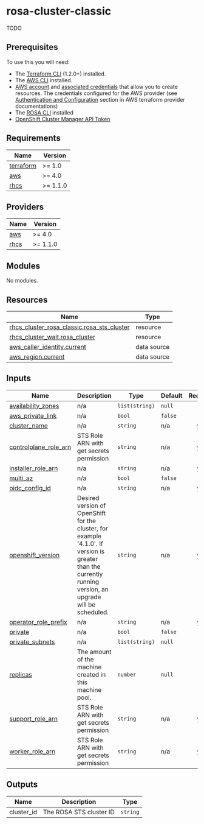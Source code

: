 # rosa-cluster-classic

TODO

## Prerequisites

To use this you will need:

* The [Terraform CLI](https://developer.hashicorp.com/terraform/tutorials/aws-get-started/install-cli) (1.2.0+) installed.
* The [AWS CLI](https://docs.aws.amazon.com/cli/latest/userguide/getting-started-install.html) installed.
* [AWS account](https://aws.amazon.com/free/?all-free-tier) and [associated credentials](https://docs.aws.amazon.com/IAM/latest/UserGuide/security-creds.html) that allow you to create resources. The credentials configured for the AWS provider (see [Authentication and Configuration](https://registry.terraform.io/providers/hashicorp/aws/latest/docs#authentication-and-configuration) section in AWS terraform provider documentations)
* The [ROSA CLI](https://docs.openshift.com/rosa/rosa_cli/rosa-get-started-cli.html) installed
* [OpenShift Cluster Manager API Token](https://console.redhat.com/openshift/token)

## Requirements

| Name | Version |
|------|---------|
| <a name="requirement_terraform"></a> [terraform](#requirement\_terraform) | >= 1.0 |
| <a name="requirement_aws"></a> [aws](#requirement\_aws) | >= 4.0 |
| <a name="requirement_rhcs"></a> [rhcs](#requirement\_rhcs) | >= 1.1.0 |

## Providers

| Name | Version |
|------|---------|
| <a name="provider_aws"></a> [aws](#provider\_aws) | >= 4.0 |
| <a name="provider_rhcs"></a> [rhcs](#provider\_rhcs) | >= 1.1.0 |

## Modules

No modules.

## Resources

| Name | Type |
|------|------|
| [rhcs_cluster_rosa_classic.rosa_sts_cluster](https://registry.terraform.io/providers/terraform-redhat/rhcs/latest/docs/resources/cluster_rosa_classic) | resource |
| [rhcs_cluster_wait.rosa_cluster](https://registry.terraform.io/providers/terraform-redhat/rhcs/latest/docs/resources/cluster_wait) | resource |
| [aws_caller_identity.current](https://registry.terraform.io/providers/hashicorp/aws/latest/docs/data-sources/caller_identity) | data source |
| [aws_region.current](https://registry.terraform.io/providers/hashicorp/aws/latest/docs/data-sources/region) | data source |

## Inputs

| Name | Description | Type | Default | Required |
|------|-------------|------|---------|:--------:|
| <a name="input_availability_zones"></a> [availability\_zones](#input\_availability\_zones) | n/a | `list(string)` | `null` | no |
| <a name="input_aws_private_link"></a> [aws\_private\_link](#input\_aws\_private\_link) | n/a | `bool` | `false` | no |
| <a name="input_cluster_name"></a> [cluster\_name](#input\_cluster\_name) | n/a | `string` | n/a | yes |
| <a name="input_controlplane_role_arn"></a> [controlplane\_role\_arn](#input\_controlplane\_role\_arn) | STS Role ARN with get secrets permission | `string` | n/a | yes |
| <a name="input_installer_role_arn"></a> [installer\_role\_arn](#input\_installer\_role\_arn) | n/a | `string` | n/a | yes |
| <a name="input_multi_az"></a> [multi\_az](#input\_multi\_az) | n/a | `bool` | `false` | no |
| <a name="input_oidc_config_id"></a> [oidc\_config\_id](#input\_oidc\_config\_id) | n/a | `string` | n/a | yes |
| <a name="input_openshift_version"></a> [openshift\_version](#input\_openshift\_version) | Desired version of OpenShift for the cluster, for example '4.1.0'. If version is greater than the currently running version, an upgrade will be scheduled. | `string` | n/a | yes |
| <a name="input_operator_role_prefix"></a> [operator\_role\_prefix](#input\_operator\_role\_prefix) | n/a | `string` | n/a | yes |
| <a name="input_private"></a> [private](#input\_private) | n/a | `bool` | `false` | no |
| <a name="input_private_subnets"></a> [private\_subnets](#input\_private\_subnets) | n/a | `list(string)` | `null` | no |
| <a name="input_replicas"></a> [replicas](#input\_replicas) | The amount of the machine created in this machine pool. | `number` | `null` | no |
| <a name="input_support_role_arn"></a> [support\_role\_arn](#input\_support\_role\_arn) | STS Role ARN with get secrets permission | `string` | n/a | yes |
| <a name="input_worker_role_arn"></a> [worker\_role\_arn](#input\_worker\_role\_arn) | STS Role ARN with get secrets permission | `string` | n/a | yes |

## Outputs


| Name                                                               | Description             | Type     |
|--------------------------------------------------------------------|-------------------------|----------|
| <a name="cluster_id"></a> cluster_id | The ROSA STS cluster ID | `string` |
